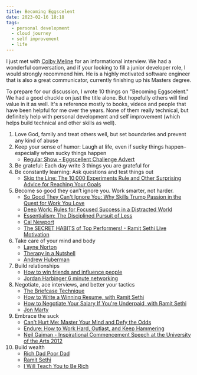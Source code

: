```yaml
---
title: Becoming Eggscelent
date: 2023-02-16 18:18
tags:
  - personal development
  - cloud journey
  - self improvement
  - life
---
```


I just met with [Colby Meline](https://www.linkedin.com/in/colby-meline/) for an informational interview. We had a wonderful conversation, and if your looking to fill a junior developer role, I would strongly recommend him. He is a highly motivated software engineer that is also a great communicator, currently finishing up his Masters degree.

To prepare for our discussion, I wrote 10 things on "Becoming Eggscelent." We had a good chuckle on just the title alone. But hopefully others will find value in it as well. It's a reference mostly to books, videos and people that have been helpful for me over the years. None of them really technical, but definitely help with personal development and self improvement (which helps build technical and other skills as well).

1. Love God, family and treat others well, but set boundaries and prevent any kind of abuse
2. Keep your sense of humor: Laugh at life, even if sucky things happen–especially when sucky things happen
    * [Regular Show - Eggscellent Challenge Advert](https://youtu.be/GvJsvwJXcZM)
3. Be grateful: Each day write 3 things you are grateful for
4. Be constantly learning: Ask questions and test things out
    * [Skip the Line: The 10,000 Experiments Rule and Other Surprising Advice for Reaching Your Goals](https://a.co/d/4nppwvv)
5. Become so good they can’t ignore you. Work smarter, not harder. 
    * [So Good They Can't Ignore You: Why Skills Trump Passion in the Quest for Work You Love](https://a.co/d/c3Jo9qJ)
    * [Deep Work: Rules for Focused Success in a Distracted World ](https://a.co/d/9wcmC5S)
    * [Essentialism: The Disciplined Pursuit of Less](https://a.co/d/fzxZT5g)
    * [Cal Newport](calnewport.com)
    * [The SECRET HABITS of Top Performers! - Ramit Sethi Live Motivation](https://youtu.be/S_QxUmqH8eo)
6. Take care of your mind and body
    * [Layne Norton](https://www.youtube.com/@biolayne1)
    * [Therapy in a Nutshell](https://www.youtube.com/@TherapyinaNutshell)
    * [Andrew Huberman](https://www.youtube.com/@hubermanlab)
7. Build relationships
    * [How to win friends and influence people](https://a.co/d/i3xG2aP)
    * [Jordan Harbinger 6 minute networking](https://courses.jordanharbinger.com/courses/6-minute-networking)
8. Negotiate, ace interviews, and better your tactics
    * [The Briefcase Technique](https://youtu.be/NViqHCrljf8)
    * [How to Write a Winning Resume, with Ramit Sethi](https://youtu.be/_0fjkKCsM1w)
    * [How to Negotiate Your Salary If You're Underpaid, with Ramit Sethi](https://youtu.be/d3qfJeLQDoY)
    * [Jon Marty](https://www.youtube.com/@JohnMarty-uncommon)
9. Embrace the suck
    * [Can't Hurt Me: Master Your Mind and Defy the Odds](https://a.co/d/6R1sh3f)
    * [Endure: How to Work Hard, Outlast, and Keep Hammering](https://a.co/d/69PwaN2)
    * [Neil Gaiman - Inspirational Commencement Speech at the University of the Arts 2012](https://youtu.be/ikAb-NYkseI)
10. Build wealth
    * [Rich Dad Poor Dad](https://a.co/d/60sh3SY)
    * [Ramit Sethi](https://www.youtube.com/@ramitsethi)
    * [I Will Teach You to Be Rich](https://a.co/d/bb1QY4M)
